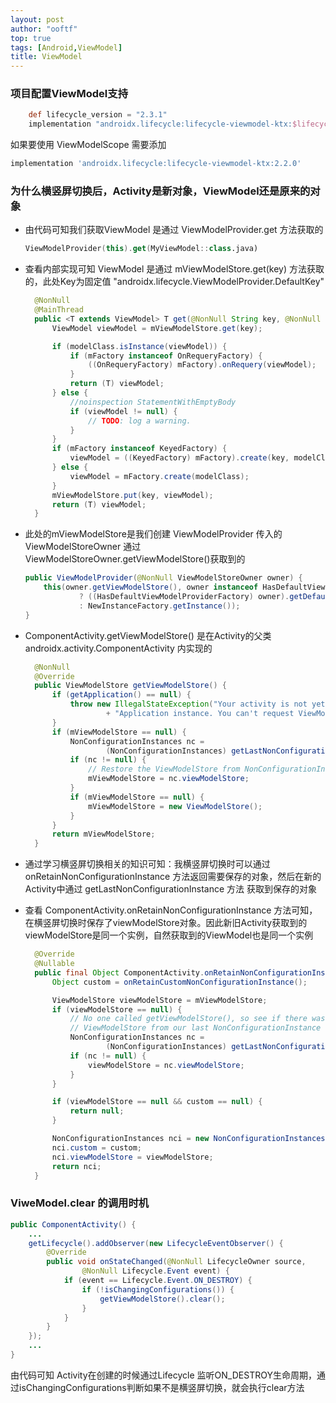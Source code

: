 ```yaml
---
layout: post
author: "ooftf"
top: true
tags: [Android,ViewModel]
title: ViewModel
---
```

### 项目配置ViewModel支持
```groovy
    def lifecycle_version = "2.3.1"
    implementation "androidx.lifecycle:lifecycle-viewmodel-ktx:$lifecycle_version"
```

如果要使用 ViewModelScope 需要添加

```groovy
implementation 'androidx.lifecycle:lifecycle-viewmodel-ktx:2.2.0'
```

### 为什么横竖屏切换后，Activity是新对象，ViewModel还是原来的对象
* 由代码可知我们获取ViewModel 是通过 ViewModelProvider.get 方法获取的
  ```kotlin
  ViewModelProvider(this).get(MyViewModel::class.java)
  ```
* 查看内部实现可知 ViewModel 是通过 mViewModelStore.get(key) 方法获取的，此处Key为固定值 "androidx.lifecycle.ViewModelProvider.DefaultKey"
  ```java
    @NonNull
    @MainThread
    public <T extends ViewModel> T get(@NonNull String key, @NonNull Class<T> modelClass) {
        ViewModel viewModel = mViewModelStore.get(key);

        if (modelClass.isInstance(viewModel)) {
            if (mFactory instanceof OnRequeryFactory) {
                ((OnRequeryFactory) mFactory).onRequery(viewModel);
            }
            return (T) viewModel;
        } else {
            //noinspection StatementWithEmptyBody
            if (viewModel != null) {
                // TODO: log a warning.
            }
        }
        if (mFactory instanceof KeyedFactory) {
            viewModel = ((KeyedFactory) mFactory).create(key, modelClass);
        } else {
            viewModel = mFactory.create(modelClass);
        }
        mViewModelStore.put(key, viewModel);
        return (T) viewModel;
    }
  ```
* 此处的mViewModelStore是我们创建 ViewModelProvider 传入的 ViewModelStoreOwner 通过 ViewModelStoreOwner.getViewModelStore()获取到的
  ```java
  public ViewModelProvider(@NonNull ViewModelStoreOwner owner) {
      this(owner.getViewModelStore(), owner instanceof HasDefaultViewModelProviderFactory
              ? ((HasDefaultViewModelProviderFactory) owner).getDefaultViewModelProviderFactory()
              : NewInstanceFactory.getInstance());
  }
  ```
* ComponentActivity.getViewModelStore() 是在Activity的父类 androidx.activity.ComponentActivity 内实现的
  ```java
    @NonNull
    @Override
    public ViewModelStore getViewModelStore() {
        if (getApplication() == null) {
            throw new IllegalStateException("Your activity is not yet attached to the "
                    + "Application instance. You can't request ViewModel before onCreate call.");
        }
        if (mViewModelStore == null) {
            NonConfigurationInstances nc =
                    (NonConfigurationInstances) getLastNonConfigurationInstance();
            if (nc != null) {
                // Restore the ViewModelStore from NonConfigurationInstances
                mViewModelStore = nc.viewModelStore;
            }
            if (mViewModelStore == null) {
                mViewModelStore = new ViewModelStore();
            }
        }
        return mViewModelStore;
    }
  ```
* 通过学习横竖屏切换相关的知识可知：我横竖屏切换时可以通过 onRetainNonConfigurationInstance 方法返回需要保存的对象，然后在新的Activity中通过 getLastNonConfigurationInstance 方法 获取到保存的对象  

* 查看 ComponentActivity.onRetainNonConfigurationInstance 方法可知，在横竖屏切换时保存了viewModelStore对象。因此新旧Activity获取到的viewModelStore是同一个实例，自然获取到的ViewModel也是同一个实例
  ```java
    @Override
    @Nullable
    public final Object ComponentActivity.onRetainNonConfigurationInstance() {
        Object custom = onRetainCustomNonConfigurationInstance();

        ViewModelStore viewModelStore = mViewModelStore;
        if (viewModelStore == null) {
            // No one called getViewModelStore(), so see if there was an existing
            // ViewModelStore from our last NonConfigurationInstance
            NonConfigurationInstances nc =
                    (NonConfigurationInstances) getLastNonConfigurationInstance();
            if (nc != null) {
                viewModelStore = nc.viewModelStore;
            }
        }

        if (viewModelStore == null && custom == null) {
            return null;
        }

        NonConfigurationInstances nci = new NonConfigurationInstances();
        nci.custom = custom;
        nci.viewModelStore = viewModelStore;
        return nci;
    }
  ``` 

### ViweModel.clear 的调用时机

```java
public ComponentActivity() {
    ...
    getLifecycle().addObserver(new LifecycleEventObserver() {
        @Override
        public void onStateChanged(@NonNull LifecycleOwner source,
                @NonNull Lifecycle.Event event) {
            if (event == Lifecycle.Event.ON_DESTROY) {
                if (!isChangingConfigurations()) {
                    getViewModelStore().clear();
                }
            }
        }
    });
    ...
}
```

由代码可知 Activity在创建的时候通过Lifecycle 监听ON_DESTROY生命周期，通过isChangingConfigurations判断如果不是横竖屏切换，就会执行clear方法
